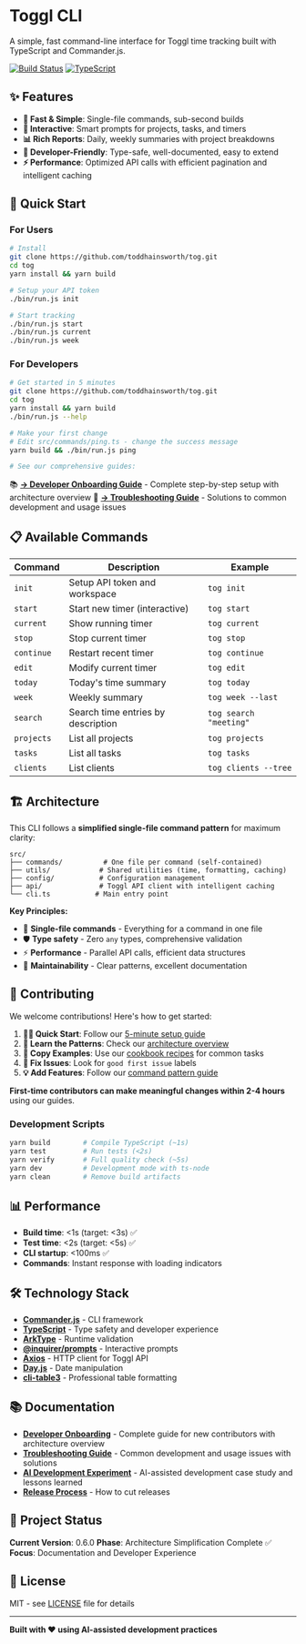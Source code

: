 # Toggl CLI

A simple, fast command-line interface for Toggl time tracking built with TypeScript and Commander.js.

[![Build Status](https://github.com/toddhainsworth/tog/workflows/CI/badge.svg)](https://github.com/toddhainsworth/tog/actions)
[![TypeScript](https://img.shields.io/badge/%3C%2F%3E-TypeScript-%230074c1.svg)](http://www.typescriptlang.org/)

## ✨ Features

- **🚀 Fast & Simple**: Single-file commands, sub-second builds
- **🎯 Interactive**: Smart prompts for projects, tasks, and timers
- **📊 Rich Reports**: Daily, weekly summaries with project breakdowns
- **🔧 Developer-Friendly**: Type-safe, well-documented, easy to extend
- **⚡ Performance**: Optimized API calls with efficient pagination and intelligent caching

## 🚀 Quick Start

### For Users

```bash
# Install
git clone https://github.com/toddhainsworth/tog.git
cd tog
yarn install && yarn build

# Setup your API token
./bin/run.js init

# Start tracking
./bin/run.js start
./bin/run.js current
./bin/run.js week
```

### For Developers

```bash
# Get started in 5 minutes
git clone https://github.com/toddhainsworth/tog.git
cd tog
yarn install && yarn build
./bin/run.js --help

# Make your first change
# Edit src/commands/ping.ts - change the success message
yarn build && ./bin/run.js ping

# See our comprehensive guides:
```

📚 **[→ Developer Onboarding Guide](docs/ONBOARDING.md)** - Complete step-by-step setup with architecture overview
🔧 **[→ Troubleshooting Guide](docs/TROUBLESHOOTING.md)** - Solutions to common development and usage issues

## 📋 Available Commands

| Command | Description | Example |
|---------|-------------|---------|
| `init` | Setup API token and workspace | `tog init` |
| `start` | Start new timer (interactive) | `tog start` |
| `current` | Show running timer | `tog current` |
| `stop` | Stop current timer | `tog stop` |
| `continue` | Restart recent timer | `tog continue` |
| `edit` | Modify current timer | `tog edit` |
| `today` | Today's time summary | `tog today` |
| `week` | Weekly summary | `tog week --last` |
| `search` | Search time entries by description | `tog search "meeting"` |
| `projects` | List all projects | `tog projects` |
| `tasks` | List all tasks | `tog tasks` |
| `clients` | List clients | `tog clients --tree` |

## 🏗️ Architecture

This CLI follows a **simplified single-file command pattern** for maximum clarity:

```
src/
├── commands/          # One file per command (self-contained)
├── utils/            # Shared utilities (time, formatting, caching)
├── config/           # Configuration management
├── api/              # Toggl API client with intelligent caching
└── cli.ts           # Main entry point
```

**Key Principles:**
- 🎯 **Single-file commands** - Everything for a command in one file
- 🛡️ **Type safety** - Zero `any` types, comprehensive validation
- ⚡ **Performance** - Parallel API calls, efficient data structures
- 🔧 **Maintainability** - Clear patterns, excellent documentation

## 🤝 Contributing

We welcome contributions! Here's how to get started:

1. **🏃‍♂️ Quick Start**: Follow our [5-minute setup guide](docs/ONBOARDING.md#quick-start-5-minutes)
2. **📖 Learn the Patterns**: Check our [architecture overview](docs/ONBOARDING.md#architecture-overview)
3. **🍳 Copy Examples**: Use our [cookbook recipes](docs/COOKBOOK.md) for common tasks
4. **🐛 Fix Issues**: Look for `good first issue` labels
5. **💡 Add Features**: Follow our [command pattern guide](docs/COOKBOOK.md#command-patterns)

**First-time contributors can make meaningful changes within 2-4 hours** using our guides.

### Development Scripts

```bash
yarn build        # Compile TypeScript (~1s)
yarn test         # Run tests (<2s)
yarn verify       # Full quality check (~5s)
yarn dev          # Development mode with ts-node
yarn clean        # Remove build artifacts
```

## 📊 Performance

- **Build time**: <1s (target: <3s) ✅
- **Test time**: <2s (target: <5s) ✅
- **CLI startup**: <100ms ✅
- **Commands**: Instant response with loading indicators

## 🛠️ Technology Stack

- **[Commander.js](https://github.com/tj/commander.js)** - CLI framework
- **[TypeScript](https://www.typescriptlang.org/)** - Type safety and developer experience
- **[ArkType](https://arktype.io/)** - Runtime validation
- **[@inquirer/prompts](https://github.com/SBoudrias/Inquirer.js/)** - Interactive prompts
- **[Axios](https://axios-http.com/)** - HTTP client for Toggl API
- **[Day.js](https://day.js.org/)** - Date manipulation
- **[cli-table3](https://github.com/cli-table/cli-table3)** - Professional table formatting

## 📚 Documentation

- **[Developer Onboarding](docs/ONBOARDING.md)** - Complete guide for new contributors with architecture overview
- **[Troubleshooting Guide](docs/TROUBLESHOOTING.md)** - Common development and usage issues with solutions
- **[AI Development Experiment](docs/AI_DEVELOPMENT.md)** - AI-assisted development case study and lessons learned
- **[Release Process](docs/RELEASE.md)** - How to cut releases

## 🎯 Project Status

**Current Version**: 0.6.0
**Phase**: Architecture Simplification Complete ✅
**Focus**: Documentation and Developer Experience

## 📄 License

MIT - see [LICENSE](LICENSE) file for details

---

**Built with ❤️ using AI-assisted development practices**